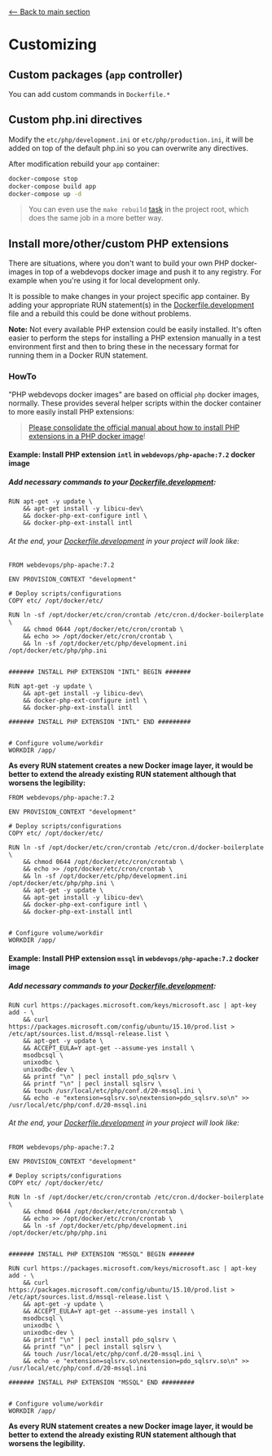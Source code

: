 [<-- Back to main section](../README.md)

# Customizing

## Custom packages (`app` controller)

You can add custom commands in `Dockerfile.*`

## Custom php.ini directives

Modify the `etc/php/development.ini` or `etc/php/production.ini`, it will be added on top of the default php.ini so
you can overwrite any directives.

After modification rebuild your `app` container:

```bash
docker-compose stop
docker-compose build app
docker-compose up -d
```

> You can even use the `make rebuild` [task](/Makefile) in the project root, which does the same job in a more better way.

## Install more/other/custom PHP extensions 

There are situations, where you don't want to build your own PHP docker-images in top of a webdevops docker image and push
it to any registry. For example when you're using it for local development only.

It is possible to make changes in your project specific app container. By adding your appropriate RUN statement(s) in the
[Dockerfile.development](/Dockerfile.development) file and a rebuild this could be done without problems.

**Note:** Not every available PHP extension could be easily installed. It's often easier to perform the steps for installing a PHP
extension manually in a test environment first and then to bring these in the necessary format for running them in a
Docker RUN statement.

### HowTo

"PHP webdevops docker images" are based on official `php` docker images, normally. These provides several helper scripts
within the docker container to more easily install PHP extensions:

> [Please consolidate the official manual about how to install PHP extensions in a PHP docker image](https://github.com/docker-library/docs/tree/master/php#how-to-install-more-php-extensions)!

#### Example: Install PHP extension `intl` in `webdevops/php-apache:7.2` docker image

##### Add necessary commands to your [Dockerfile.development](/Dockerfile.development):

```
RUN apt-get -y update \
    && apt-get install -y libicu-dev\
    && docker-php-ext-configure intl \
    && docker-php-ext-install intl
```

###### At the end, your [Dockerfile.development](/Dockerfile.development) in your project will look like:

```
FROM webdevops/php-apache:7.2

ENV PROVISION_CONTEXT "development"

# Deploy scripts/configurations
COPY etc/ /opt/docker/etc/

RUN ln -sf /opt/docker/etc/cron/crontab /etc/cron.d/docker-boilerplate \
    && chmod 0644 /opt/docker/etc/cron/crontab \
    && echo >> /opt/docker/etc/cron/crontab \
    && ln -sf /opt/docker/etc/php/development.ini /opt/docker/etc/php/php.ini


####### INSTALL PHP EXTENSION "INTL" BEGIN #######

RUN apt-get -y update \
    && apt-get install -y libicu-dev\
    && docker-php-ext-configure intl \
    && docker-php-ext-install intl
    
####### INSTALL PHP EXTENSION "INTL" END #########


# Configure volume/workdir
WORKDIR /app/
```

**As every RUN statement creates a new Docker image layer, it would be better to extend the already existing RUN statement
although that worsens the legibility:**

```
FROM webdevops/php-apache:7.2

ENV PROVISION_CONTEXT "development"

# Deploy scripts/configurations
COPY etc/ /opt/docker/etc/

RUN ln -sf /opt/docker/etc/cron/crontab /etc/cron.d/docker-boilerplate \
    && chmod 0644 /opt/docker/etc/cron/crontab \
    && echo >> /opt/docker/etc/cron/crontab \
    && ln -sf /opt/docker/etc/php/development.ini /opt/docker/etc/php/php.ini \
    && apt-get -y update \
    && apt-get install -y libicu-dev\
    && docker-php-ext-configure intl \
    && docker-php-ext-install intl


# Configure volume/workdir
WORKDIR /app/
```

#### Example: Install PHP extension `mssql` in `webdevops/php-apache:7.2` docker image

##### Add necessary commands to your [Dockerfile.development](/Dockerfile.development):

```
RUN curl https://packages.microsoft.com/keys/microsoft.asc | apt-key add - \
    && curl https://packages.microsoft.com/config/ubuntu/15.10/prod.list > /etc/apt/sources.list.d/mssql-release.list \
    && apt-get -y update \
    && ACCEPT_EULA=Y apt-get --assume-yes install \
    msodbcsql \
    unixodbc \
    unixodbc-dev \
    && printf "\n" | pecl install pdo_sqlsrv \
    && printf "\n" | pecl install sqlsrv \
    && touch /usr/local/etc/php/conf.d/20-mssql.ini \
    && echo -e "extension=sqlsrv.so\nextension=pdo_sqlsrv.so\n" >> /usr/local/etc/php/conf.d/20-mssql.ini
```

###### At the end, your [Dockerfile.development](/Dockerfile.development) in your project will look like:

```
FROM webdevops/php-apache:7.2

ENV PROVISION_CONTEXT "development"

# Deploy scripts/configurations
COPY etc/ /opt/docker/etc/

RUN ln -sf /opt/docker/etc/cron/crontab /etc/cron.d/docker-boilerplate \
    && chmod 0644 /opt/docker/etc/cron/crontab \
    && echo >> /opt/docker/etc/cron/crontab \
    && ln -sf /opt/docker/etc/php/development.ini /opt/docker/etc/php/php.ini


####### INSTALL PHP EXTENSION "MSSQL" BEGIN #######

RUN curl https://packages.microsoft.com/keys/microsoft.asc | apt-key add - \
    && curl https://packages.microsoft.com/config/ubuntu/15.10/prod.list > /etc/apt/sources.list.d/mssql-release.list \
    && apt-get -y update \
    && ACCEPT_EULA=Y apt-get --assume-yes install \
    msodbcsql \
    unixodbc \
    unixodbc-dev \
    && printf "\n" | pecl install pdo_sqlsrv \
    && printf "\n" | pecl install sqlsrv \
    && touch /usr/local/etc/php/conf.d/20-mssql.ini \
    && echo -e "extension=sqlsrv.so\nextension=pdo_sqlsrv.so\n" >> /usr/local/etc/php/conf.d/20-mssql.ini
    
####### INSTALL PHP EXTENSION "MSSQL" END #########


# Configure volume/workdir
WORKDIR /app/
```

**As every RUN statement creates a new Docker image layer, it would be better to extend the already existing RUN statement
although that worsens the legibility.**
